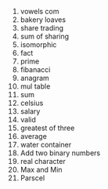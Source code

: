 1. vowels com
2. bakery loaves
3. share trading
4. sum of sharing
5. isomorphic
6. fact
7. prime
8. fibanacci 
9. anagram
0. mul table
11. sum
12. celsius
13. salary
14. valid
15. greatest of three
16. average
17. water container
18. Add two binary numbers
19. real character
20. Max and Min
21. Parscel
